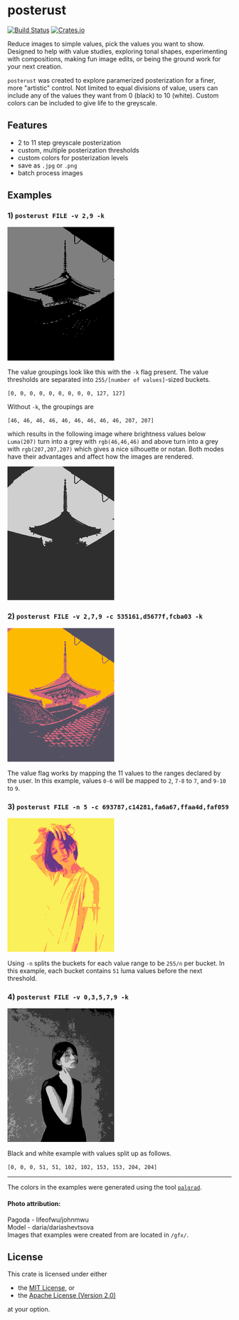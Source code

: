 # posterust
[![Build Status](https://travis-ci.com/okaneco/posterust.svg?branch=master)](https://travis-ci.com/okaneco/posterust)
[![Crates.io](https://img.shields.io/crates/v/posterust.svg)](https://crates.io/crates/posterust)

Reduce images to simple values, pick the values you want to show. Designed to help with value studies, exploring tonal shapes, experimenting with compositions, making fun image edits, or being the ground work for your next creation.

`posterust` was created to explore paramerized posterization for a finer, more "artistic" control. Not limited to equal divisions of value, users can include any of the values they want from 0 (black) to 10 (white). Custom colors can be included to give life to the greyscale.

## Features
- 2 to 11 step greyscale posterization
- custom, multiple posterization thresholds
- custom colors for posterization levels
- save as `.jpg` or `.png`
- batch process images

## Examples
### 1) `posterust FILE -v 2,9 -k`
![Black and grey pagoda](gfx/ex01a-keep.png)

The value groupings look like this with the `-k` flag present. The value thresholds are separated into `255/[number of values]`-sized buckets.
```
[0, 0, 0, 0, 0, 0, 0, 0, 0, 127, 127]
```
Without `-k`, the groupings are
```
[46, 46, 46, 46, 46, 46, 46, 46, 46, 207, 207]
```
which results in the following image where brightness values below `Luma(207)` turn into a grey with `rgb(46,46,46)` and above turn into a grey with `rgb(207,207,207)` which gives a nice silhouette or notan. Both modes have their advantages and affect how the images are rendered.

![Black and grey pagoda](gfx/ex01b-nokeep.png)

### 2) `posterust FILE -v 2,7,9 -c 535161,d5677f,fcba03 -k`
![Red pagoda over yellow sky](gfx/ex02-keep.png)

The value flag works by mapping the 11 values to the ranges declared by the user. In this example, values `0-6` will be mapped to `2`, `7-8` to `7`, and `9-10` to `9`.

### 3) `posterust FILE -n 5 -c 693787,c14281,fa6a67,ffaa4d,faf059`
![Woman posing with hand on her head](gfx/ex03-n5c.png)

Using `-n` splits the buckets for each value range to be `255/n` per bucket. In this example, each bucket contains `51` luma values before the next threshold.

### 4) `posterust FILE -v 0,3,5,7,9 -k`
![Woman posing with hand on side of her neck](gfx/ex04-v.png)

Black and white example with values split up as follows.
```
[0, 0, 0, 51, 51, 102, 102, 153, 153, 204, 204]
```

---

The colors in the examples were generated using the tool [`palgrad`](https://github.com/okaneco/palgrad).

#### Photo attribution:
Pagoda - lifeofwu/johnmwu  
Model - daria/dariashevtsova  
Images that examples were created from are located in `/gfx/`.

## License
This crate is licensed under either
- the [MIT License](LICENSE-MIT), or
- the [Apache License (Version 2.0)](LICENSE-APACHE)

at your option.
